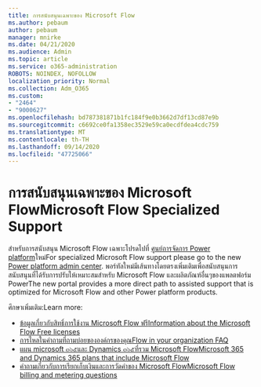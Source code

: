 ```yaml
---
title: การสนับสนุนเฉพาะของ Microsoft Flow
ms.author: pebaum
author: pebaum
manager: mnirke
ms.date: 04/21/2020
ms.audience: Admin
ms.topic: article
ms.service: o365-administration
ROBOTS: NOINDEX, NOFOLLOW
localization_priority: Normal
ms.collection: Adm_O365
ms.custom:
- "2464"
- "9000627"
ms.openlocfilehash: bd787381871b1fc184f9e0b3662d7df13cd87e9b
ms.sourcegitcommit: c6692ce0fa1358ec3529e59ca0ecdfdea4cdc759
ms.translationtype: MT
ms.contentlocale: th-TH
ms.lasthandoff: 09/14/2020
ms.locfileid: "47725066"
---
```

# <a name="microsoft-flow-specialized-support"></a><span data-ttu-id="b74bb-102">การสนับสนุนเฉพาะของ Microsoft Flow</span><span class="sxs-lookup"><span data-stu-id="b74bb-102">Microsoft Flow Specialized Support</span></span>

<span data-ttu-id="b74bb-103">สำหรับการสนับสนุน Microsoft Flow เฉพาะโปรดไปที่ [ศูนย์การจัดการ Power platform](https://aka.ms/flowadminsupport)ใหม่</span><span class="sxs-lookup"><span data-stu-id="b74bb-103">For specialized Microsoft Flow support please go to the new [Power platform admin center](https://aka.ms/flowadminsupport).</span></span> <span data-ttu-id="b74bb-104">พอร์ทัลใหม่มีเส้นทางโดยตรงเพิ่มเติมเพื่อสนับสนุนการสนับสนุนที่ได้รับการปรับให้เหมาะสมสำหรับ Microsoft Flow และผลิตภัณฑ์อื่นๆของแพลตฟอร์ม Power</span><span class="sxs-lookup"><span data-stu-id="b74bb-104">The new portal provides a more direct path to assisted support that is optimized for Microsoft Flow and other Power platform products.</span></span>

<span data-ttu-id="b74bb-105">ศึกษาเพิ่มเติม:</span><span class="sxs-lookup"><span data-stu-id="b74bb-105">Learn more:</span></span>
- [<span data-ttu-id="b74bb-106">ข้อมูลเกี่ยวกับสิทธิ์การใช้งาน Microsoft Flow ฟรี</span><span class="sxs-lookup"><span data-stu-id="b74bb-106">Information about the Microsoft Flow Free licenses</span></span>](https://go.microsoft.com/fwlink/?linkid=2095610)
- [<span data-ttu-id="b74bb-107">การไหลในคำถามที่ถามบ่อยขององค์กรของคุณ</span><span class="sxs-lookup"><span data-stu-id="b74bb-107">Flow in your organization FAQ</span></span>](https://go.microsoft.com/fwlink/?linkid=2072608)
- [<span data-ttu-id="b74bb-108">แผน microsoft ๓๖๕และ Dynamics ๓๖๕ที่รวม Microsoft Flow</span><span class="sxs-lookup"><span data-stu-id="b74bb-108">Microsoft 365 and Dynamics 365 plans that include Microsoft Flow</span></span>](https://go.microsoft.com/fwlink/?linkid=2072406)
- [<span data-ttu-id="b74bb-109">คำถามเกี่ยวกับการเรียกเก็บเงินและการวัดค่าของ Microsoft Flow</span><span class="sxs-lookup"><span data-stu-id="b74bb-109">Microsoft Flow billing and metering questions</span></span>](https://go.microsoft.com/fwlink/?linkid=2072612)